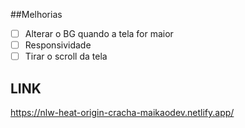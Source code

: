 ##Melhorias

- [ ] Alterar o BG quando a tela for maior
- [ ] Responsividade
- [ ] Tirar o scroll da tela

## LINK

https://nlw-heat-origin-cracha-maikaodev.netlify.app/
